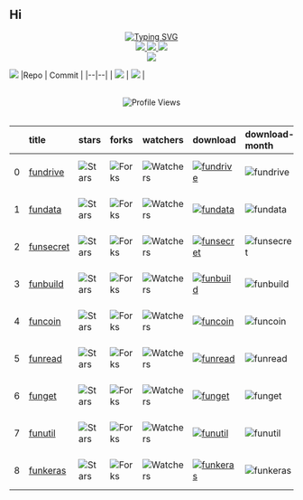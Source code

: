 
## Hi 

<p align="center">
<a href="https://github.com/farfarfun">
    <img src="https://readme-typing-svg.demolab.com?font=Georgia&size=18&duration=2000&pause=100&multiline=true&width=500&height=80&lines=farfarun;活到老+%7C+学到老+%7C+玩到老;牛哥永远都不老" alt="Typing SVG" />
</a>

<br/>
<a href="https://github.com/farfarfun">
    <img src="https://img.shields.io/badge/Website-farfarfun-red?style=flat-square">
</a>  

<a href="mailto:farfarfun@qq.com">
    <img src="https://img.shields.io/badge/Email-farfarfun@qq.com-red?style=flat-square&logo=gmail&logoColor=white">
</a>

<a href="https://pypi.org/user/niuliangtao/">
    <img src="https://img.shields.io/badge/PyPi-niuliangtao-blue?style=flat-square&logo=pypi&logoColor=white">
</a>
<br/>

<a href="https://github.com/farfarfun">
    <img src="https://github-stats-alpha.vercel.app/api?username=farfun&cc=22272e&tc=37BCF6&ic=fff&bc=0000&count_private=true&include_all_commits=true&orgs=farfarfun">
</a>

![](http://github-profile-summary-cards.vercel.app/api/cards/profile-details?username=farfun&theme=dracula)
|Repo | Commit |
|--|--|
| ![](http://github-profile-summary-cards.vercel.app/api/cards/repos-per-language?username=farfun&theme=dracula)  | ![](http://github-profile-summary-cards.vercel.app/api/cards/most-commit-language?username=farfun&theme=dracula) |
        
<br>
<div align="center">
  <img alt="Profile Views" src="https://komarev.com/ghpvc/?username=farfarfun&label=Profile%20views&style=aura&color=5865F2">  
</div>
<br>
        


|    | title                                               | stars                                                                                                               | forks                                                                                                               | watchers                                                                                                                  | download                                                                                                                                                                                                | download-month                                         | version                                                    | format                                                         | pypi                                                                                                                  |
|---:|:----------------------------------------------------|:--------------------------------------------------------------------------------------------------------------------|:--------------------------------------------------------------------------------------------------------------------|:--------------------------------------------------------------------------------------------------------------------------|:--------------------------------------------------------------------------------------------------------------------------------------------------------------------------------------------------------|:-------------------------------------------------------|:-----------------------------------------------------------|:---------------------------------------------------------------|:----------------------------------------------------------------------------------------------------------------------|
|  0 | [fundrive](https://github.com/farfarfun/fundrive)   | <img alt="Stars" src="https://img.shields.io/github/stars/farfarfun/fundrive?style=flat-square&labelColor=black"/>  | <img alt="Forks" src="https://img.shields.io/github/forks/farfarfun/fundrive?style=flat-square&labelColor=black"/>  | <img alt="Watchers" src="https://img.shields.io/github/watchers/farfarfun/fundrive?style=flat-square&labelColor=black"/>  | [![fundrive](https://static.pepy.tech/personalized-badge/fundrive?period=total&units=international_system&left_color=black&right_color=red&left_text=Downloads)](https://pepy.tech/project/fundrive)    | ![fundrive](https://img.shields.io/pypi/dm/fundrive)   | ![PyPI - Version](https://img.shields.io/pypi/v/fundrive)  | ![PyPI - Format](https://img.shields.io/pypi/format/fundrive)  | [![SQLPyPi](https://img.shields.io/badge/PyPi-black?style=flat-square&logo=pypi)](https://pypi.org/project/fundrive)  |
|  1 | [fundata](https://github.com/farfarfun/fundata)     | <img alt="Stars" src="https://img.shields.io/github/stars/farfarfun/fundata?style=flat-square&labelColor=black"/>   | <img alt="Forks" src="https://img.shields.io/github/forks/farfarfun/fundata?style=flat-square&labelColor=black"/>   | <img alt="Watchers" src="https://img.shields.io/github/watchers/farfarfun/fundata?style=flat-square&labelColor=black"/>   | [![fundata](https://static.pepy.tech/personalized-badge/fundata?period=total&units=international_system&left_color=black&right_color=red&left_text=Downloads)](https://pepy.tech/project/fundata)       | ![fundata](https://img.shields.io/pypi/dm/fundata)     | ![PyPI - Version](https://img.shields.io/pypi/v/fundata)   | ![PyPI - Format](https://img.shields.io/pypi/format/fundata)   | [![SQLPyPi](https://img.shields.io/badge/PyPi-black?style=flat-square&logo=pypi)](https://pypi.org/project/fundata)   |
|  2 | [funsecret](https://github.com/farfarfun/funsecret) | <img alt="Stars" src="https://img.shields.io/github/stars/farfarfun/funsecret?style=flat-square&labelColor=black"/> | <img alt="Forks" src="https://img.shields.io/github/forks/farfarfun/funsecret?style=flat-square&labelColor=black"/> | <img alt="Watchers" src="https://img.shields.io/github/watchers/farfarfun/funsecret?style=flat-square&labelColor=black"/> | [![funsecret](https://static.pepy.tech/personalized-badge/funsecret?period=total&units=international_system&left_color=black&right_color=red&left_text=Downloads)](https://pepy.tech/project/funsecret) | ![funsecret](https://img.shields.io/pypi/dm/funsecret) | ![PyPI - Version](https://img.shields.io/pypi/v/funsecret) | ![PyPI - Format](https://img.shields.io/pypi/format/funsecret) | [![SQLPyPi](https://img.shields.io/badge/PyPi-black?style=flat-square&logo=pypi)](https://pypi.org/project/funsecret) |
|  3 | [funbuild](https://github.com/farfarfun/funbuild)   | <img alt="Stars" src="https://img.shields.io/github/stars/farfarfun/funbuild?style=flat-square&labelColor=black"/>  | <img alt="Forks" src="https://img.shields.io/github/forks/farfarfun/funbuild?style=flat-square&labelColor=black"/>  | <img alt="Watchers" src="https://img.shields.io/github/watchers/farfarfun/funbuild?style=flat-square&labelColor=black"/>  | [![funbuild](https://static.pepy.tech/personalized-badge/funbuild?period=total&units=international_system&left_color=black&right_color=red&left_text=Downloads)](https://pepy.tech/project/funbuild)    | ![funbuild](https://img.shields.io/pypi/dm/funbuild)   | ![PyPI - Version](https://img.shields.io/pypi/v/funbuild)  | ![PyPI - Format](https://img.shields.io/pypi/format/funbuild)  | [![SQLPyPi](https://img.shields.io/badge/PyPi-black?style=flat-square&logo=pypi)](https://pypi.org/project/funbuild)  |
|  4 | [funcoin](https://github.com/farfarfun/funcoin)     | <img alt="Stars" src="https://img.shields.io/github/stars/farfarfun/funcoin?style=flat-square&labelColor=black"/>   | <img alt="Forks" src="https://img.shields.io/github/forks/farfarfun/funcoin?style=flat-square&labelColor=black"/>   | <img alt="Watchers" src="https://img.shields.io/github/watchers/farfarfun/funcoin?style=flat-square&labelColor=black"/>   | [![funcoin](https://static.pepy.tech/personalized-badge/funcoin?period=total&units=international_system&left_color=black&right_color=red&left_text=Downloads)](https://pepy.tech/project/funcoin)       | ![funcoin](https://img.shields.io/pypi/dm/funcoin)     | ![PyPI - Version](https://img.shields.io/pypi/v/funcoin)   | ![PyPI - Format](https://img.shields.io/pypi/format/funcoin)   | [![SQLPyPi](https://img.shields.io/badge/PyPi-black?style=flat-square&logo=pypi)](https://pypi.org/project/funcoin)   |
|  5 | [funread](https://github.com/farfarfun/funread)     | <img alt="Stars" src="https://img.shields.io/github/stars/farfarfun/funread?style=flat-square&labelColor=black"/>   | <img alt="Forks" src="https://img.shields.io/github/forks/farfarfun/funread?style=flat-square&labelColor=black"/>   | <img alt="Watchers" src="https://img.shields.io/github/watchers/farfarfun/funread?style=flat-square&labelColor=black"/>   | [![funread](https://static.pepy.tech/personalized-badge/funread?period=total&units=international_system&left_color=black&right_color=red&left_text=Downloads)](https://pepy.tech/project/funread)       | ![funread](https://img.shields.io/pypi/dm/funread)     | ![PyPI - Version](https://img.shields.io/pypi/v/funread)   | ![PyPI - Format](https://img.shields.io/pypi/format/funread)   | [![SQLPyPi](https://img.shields.io/badge/PyPi-black?style=flat-square&logo=pypi)](https://pypi.org/project/funread)   |
|  6 | [funget](https://github.com/farfarfun/funget)       | <img alt="Stars" src="https://img.shields.io/github/stars/farfarfun/funget?style=flat-square&labelColor=black"/>    | <img alt="Forks" src="https://img.shields.io/github/forks/farfarfun/funget?style=flat-square&labelColor=black"/>    | <img alt="Watchers" src="https://img.shields.io/github/watchers/farfarfun/funget?style=flat-square&labelColor=black"/>    | [![funget](https://static.pepy.tech/personalized-badge/funget?period=total&units=international_system&left_color=black&right_color=red&left_text=Downloads)](https://pepy.tech/project/funget)          | ![funget](https://img.shields.io/pypi/dm/funget)       | ![PyPI - Version](https://img.shields.io/pypi/v/funget)    | ![PyPI - Format](https://img.shields.io/pypi/format/funget)    | [![SQLPyPi](https://img.shields.io/badge/PyPi-black?style=flat-square&logo=pypi)](https://pypi.org/project/funget)    |
|  7 | [funutil](https://github.com/farfarfun/funutil)     | <img alt="Stars" src="https://img.shields.io/github/stars/farfarfun/funutil?style=flat-square&labelColor=black"/>   | <img alt="Forks" src="https://img.shields.io/github/forks/farfarfun/funutil?style=flat-square&labelColor=black"/>   | <img alt="Watchers" src="https://img.shields.io/github/watchers/farfarfun/funutil?style=flat-square&labelColor=black"/>   | [![funutil](https://static.pepy.tech/personalized-badge/funutil?period=total&units=international_system&left_color=black&right_color=red&left_text=Downloads)](https://pepy.tech/project/funutil)       | ![funutil](https://img.shields.io/pypi/dm/funutil)     | ![PyPI - Version](https://img.shields.io/pypi/v/funutil)   | ![PyPI - Format](https://img.shields.io/pypi/format/funutil)   | [![SQLPyPi](https://img.shields.io/badge/PyPi-black?style=flat-square&logo=pypi)](https://pypi.org/project/funutil)   |
|  8 | [funkeras](https://github.com/farfarfun/funkeras)   | <img alt="Stars" src="https://img.shields.io/github/stars/farfarfun/funkeras?style=flat-square&labelColor=black"/>  | <img alt="Forks" src="https://img.shields.io/github/forks/farfarfun/funkeras?style=flat-square&labelColor=black"/>  | <img alt="Watchers" src="https://img.shields.io/github/watchers/farfarfun/funkeras?style=flat-square&labelColor=black"/>  | [![funkeras](https://static.pepy.tech/personalized-badge/funkeras?period=total&units=international_system&left_color=black&right_color=red&left_text=Downloads)](https://pepy.tech/project/funkeras)    | ![funkeras](https://img.shields.io/pypi/dm/funkeras)   | ![PyPI - Version](https://img.shields.io/pypi/v/funkeras)  | ![PyPI - Format](https://img.shields.io/pypi/format/funkeras)  | [![SQLPyPi](https://img.shields.io/badge/PyPi-black?style=flat-square&logo=pypi)](https://pypi.org/project/funkeras)  |